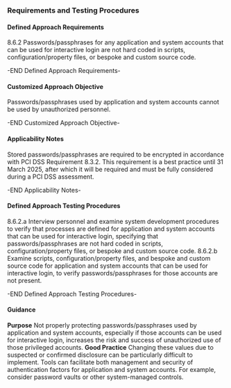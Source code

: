 ### Requirements and Testing Procedures

#### Defined Approach Requirements
8.6.2 Passwords/passphrases for any application and system accounts that can be used for interactive login are not hard coded in scripts, configuration/property files, or bespoke and custom source code.

-END Defined Approach Requirements- 
#### Customized Approach Objective
Passwords/passphrases used by application and system accounts cannot be used by unauthorized personnel.

-END Customized Approach Objective- 
#### Applicability Notes
Stored passwords/passphrases are required to be encrypted in accordance with PCI DSS Requirement 8.3.2.
This requirement is a best practice until 31 March 2025, after which it will be required and must be fully considered during a PCI DSS assessment.

-END Applicability Notes- 
#### Defined Approach Testing Procedures
8.6.2.a Interview personnel and examine system development procedures to verify that processes are defined for application and system accounts that can be used for interactive login, specifying that passwords/passphrases are not hard coded in scripts, configuration/property files, or bespoke and custom source code.
8.6.2.b Examine scripts, configuration/property files, and bespoke and custom source code for application and system accounts that can be used for interactive login, to verify passwords/passphrases for those accounts are not present.

-END Defined Approach Testing Procedures- 
#### Guidance
**Purpose**
Not properly protecting passwords/passphrases used by application and system accounts, especially if those accounts can be used for interactive login, increases the risk and success of unauthorized use of those privileged accounts.
**Good Practice**
Changing these values due to suspected or confirmed disclosure can be particularly difficult to implement.
Tools can facilitate both management and security of authentication factors for application and system accounts. For example, consider password vaults or other system-managed controls.